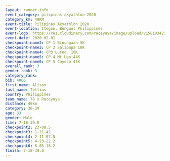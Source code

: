 ```yaml
--- 
layout: runner-info 
event_category: pilipinas-akyathlon-2020 
category_km: 49KM 
event-title: Pilipinas Akyathlon 2020 
event-location: Itogon, Benguet Philippines 
event-logo: https://res.cloudinary.com/raceyaya/image/upload/v1581034212/logo/ph-akyathlon_ldmu3f.png 
event-date: 2020-02-01 
checkpoint-name2: CP 1 Binungaan 5K 
checkpoint-name3: CP 2 Salipapa 10K 
checkpoint-name4: CP3 Lusod  18K 
checkpoint-name5: CP 4 Mt Ugo 44K 
checkpoint-name6: CP 5 Cayoco 45K 
overall_rank: 3
gender_rank: 3
category_rank: 
bib: 4066
first_name: Alison
last_name: Tellias
country: Philippines
team_name: T8 x Raceyaya
distance: 49km
category: 30-39
age: 33
gender: Male
time: 7-18-39.0
checkpoint2: 23-08.5
checkpoint3: 1-21-42
checkpoint4: 2-11-07.5
checkpoint5: 4-23-22.2
checkpoint6: 6-03-18.2
finish: 7-18-39.0
--- 
```

